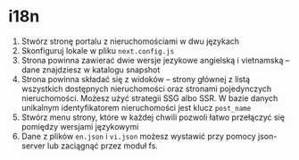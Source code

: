 # i18n

1. Stwórz stronę portalu z nieruchomościami w dwu językach
2. Skonfiguruj lokale w pliku `next.config.js`
3. Strona powinna zawierać dwie wersje jezykowe angielską i vietnamską – dane znajdziesz w katalogu snapshot
4. Strona powinna składać się z widoków – strony głównej z listą wszystkich dostępnych nieruchomości oraz stronami pojedynczych nieruchomości. Możesz użyć strategii SSG albo SSR. W bazie danych unikalnym identyfikatorem nieruchomości jest klucz `post_name`
5. Stwórz menu strony, które w każdej chwili pozwoli łatwo przełączyć się pomiędzy wersjami językowymi 
6. Dane z plików `en.json` i `vi.json` możesz wystawić przy pomocy json-server lub zaciągnąć przez moduł fs.
